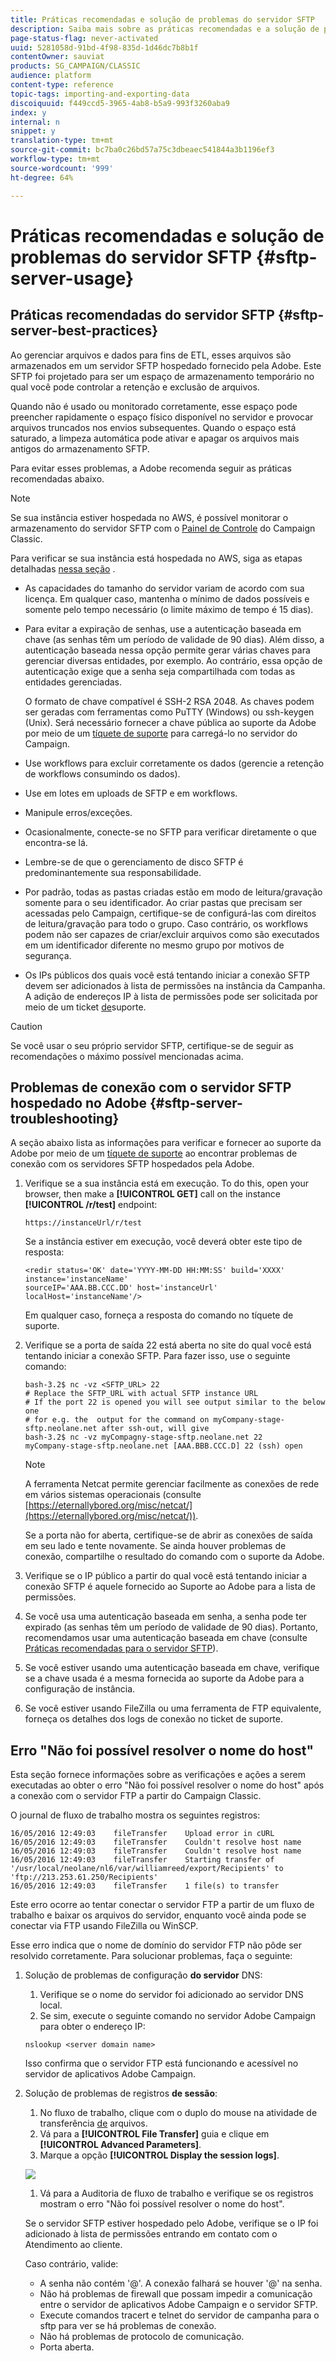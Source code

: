 ```yaml
---
title: Práticas recomendadas e solução de problemas do servidor SFTP
description: Saiba mais sobre as práticas recomendadas e a solução de problemas do servidor SFTP.
page-status-flag: never-activated
uuid: 5281058d-91bd-4f98-835d-1d46dc7b8b1f
contentOwner: sauviat
products: SG_CAMPAIGN/CLASSIC
audience: platform
content-type: reference
topic-tags: importing-and-exporting-data
discoiquuid: f449ccd5-3965-4ab8-b5a9-993f3260aba9
index: y
internal: n
snippet: y
translation-type: tm+mt
source-git-commit: bc7ba0c26bd57a75c3dbeaec541844a3b1196ef3
workflow-type: tm+mt
source-wordcount: '999'
ht-degree: 64%

---
```



# Práticas recomendadas e solução de problemas do servidor SFTP {#sftp-server-usage}

## Práticas recomendadas do servidor SFTP {#sftp-server-best-practices}

Ao gerenciar arquivos e dados para fins de ETL, esses arquivos são armazenados em um servidor SFTP hospedado fornecido pela Adobe. Este SFTP foi projetado para ser um espaço de armazenamento temporário no qual você pode controlar a retenção e exclusão de arquivos.

Quando não é usado ou monitorado corretamente, esse espaço pode preencher rapidamente o espaço físico disponível no servidor e provocar arquivos truncados nos envios subsequentes. Quando o espaço está saturado, a limpeza automática pode ativar e apagar os arquivos mais antigos do armazenamento SFTP.

Para evitar esses problemas, a Adobe recomenda seguir as práticas recomendadas abaixo.

>[!NOTE]
>
>Se sua instância estiver hospedada no AWS, é possível monitorar o armazenamento do servidor SFTP com o [Painel de Controle](https://docs.adobe.com/content/help/pt-BR/control-panel/using/sftp-management/sftp-storage-management.html) do Campaign Classic.
>
>Para verificar se sua instância está hospedada no AWS, siga as etapas detalhadas [nessa seção](https://docs.adobe.com/content/help/pt-BR/control-panel/using/faq.html#ims-org-id) .

* As capacidades do tamanho do servidor variam de acordo com sua licença. Em qualquer caso, mantenha o mínimo de dados possíveis e somente pelo tempo necessário (o limite máximo de tempo é 15 dias).
* Para evitar a expiração de senhas, use a autenticação baseada em chave (as senhas têm um período de validade de 90 dias). Além disso, a autenticação baseada nessa opção permite gerar várias chaves para gerenciar diversas entidades, por exemplo. Ao contrário, essa opção de autenticação exige que a senha seja compartilhada com todas as entidades gerenciadas.

   O formato de chave compatível é SSH-2 RSA 2048. As chaves podem ser geradas com ferramentas como PuTTY (Windows) ou ssh-keygen (Unix). Será necessário fornecer a chave pública ao suporte da Adobe por meio de um [tíquete de suporte](https://support.neolane.net) para carregá-lo no servidor do Campaign.

* Use workflows para excluir corretamente os dados (gerencie a retenção de workflows consumindo os dados).
* Use em lotes em uploads de SFTP e em workflows.
* Manipule erros/exceções.
* Ocasionalmente, conecte-se no SFTP para verificar diretamente o que encontra-se lá.
* Lembre-se de que o gerenciamento de disco SFTP é predominantemente sua responsabilidade.
* Por padrão, todas as pastas criadas estão em modo de leitura/gravação somente para o seu identificador. Ao criar pastas que precisam ser acessadas pelo Campaign, certifique-se de configurá-las com direitos de leitura/gravação para todo o grupo. Caso contrário, os workflows podem não ser capazes de criar/excluir arquivos como são executados em um identificador diferente no mesmo grupo por motivos de segurança.
* Os IPs públicos dos quais você está tentando iniciar a conexão SFTP devem ser adicionados à lista de permissões na instância da Campanha. A adição de endereços IP à lista de permissões pode ser solicitada por meio de um ticket [de](https://support.neolane.net)suporte.

>[!CAUTION]
>
>Se você usar o seu próprio servidor SFTP, certifique-se de seguir as recomendações o máximo possível mencionadas acima.

## Problemas de conexão com o servidor SFTP hospedado no Adobe {#sftp-server-troubleshooting}

A seção abaixo lista as informações para verificar e fornecer ao suporte da Adobe por meio de um [tíquete de suporte](https://support.neolane.net) ao encontrar problemas de conexão com os servidores SFTP hospedados pela Adobe.

1. Verifique se a sua instância está em execução. To do this, open your browser, then make a **[!UICONTROL GET]** call on the instance **[!UICONTROL /r/test]** endpoint:

   ```
   https://instanceUrl/r/test
   ```

   Se a instância estiver em execução, você deverá obter este tipo de resposta:

   ```
   <redir status='OK' date='YYYY-MM-DD HH:MM:SS' build='XXXX' instance='instanceName'
   sourceIP='AAA.BB.CCC.DD' host='instanceUrl' localHost='instanceName'/>
   ```

   Em qualquer caso, forneça a resposta do comando no tíquete de suporte.

1. Verifique se a porta de saída 22 está aberta no site do qual você está tentando iniciar a conexão SFTP. Para fazer isso, use o seguinte comando:

   ```
   bash-3.2$ nc -vz <SFTP_URL> 22
   # Replace the SFTP_URL with actual SFTP instance URL
   # If the port 22 is opened you will see output similar to the below one
   # for e.g. the  output for the command on myCompany-stage-sftp.neolane.net after ssh-out, will give
   bash-3.2$ nc -vz myCompagny-stage-sftp.neolane.net 22
   myCompany-stage-sftp.neolane.net [AAA.BBB.CCC.D] 22 (ssh) open
   ```

   >[!NOTE]
   >
   >A ferramenta Netcat permite gerenciar facilmente as conexões de rede em vários sistemas operacionais (consulte [https://eternallybored.org/misc/netcat/](https://eternallybored.org/misc/netcat/)).

   Se a porta não for aberta, certifique-se de abrir as conexões de saída em seu lado e tente novamente. Se ainda houver problemas de conexão, compartilhe o resultado do comando com o suporte da Adobe.

1. Verifique se o IP público a partir do qual você está tentando iniciar a conexão SFTP é aquele fornecido ao Suporte ao Adobe para a lista de permissões.
1. Se você usa uma autenticação baseada em senha, a senha pode ter expirado (as senhas têm um período de validade de 90 dias). Portanto, recomendamos usar uma autenticação baseada em chave (consulte [Práticas recomendadas para o servidor SFTP](#sftp-server-best-practices)).
1. Se você estiver usando uma autenticação baseada em chave, verifique se a chave usada é a mesma fornecida ao suporte da Adobe para a configuração de instância.
1. Se você estiver usando FileZilla ou uma ferramenta de FTP equivalente, forneça os detalhes dos logs de conexão no ticket de suporte.

## Erro &quot;Não foi possível resolver o nome do host&quot;

Esta seção fornece informações sobre as verificações e ações a serem executadas ao obter o erro &quot;Não foi possível resolver o nome do host&quot; após a conexão com o servidor FTP a partir do Campaign Classic.

O journal de fluxo de trabalho mostra os seguintes registros:

```
16/05/2016 12:49:03    fileTransfer    Upload error in cURL
16/05/2016 12:49:03    fileTransfer    Couldn't resolve host name
16/05/2016 12:49:03    fileTransfer    Couldn't resolve host name
16/05/2016 12:49:03    fileTransfer    Starting transfer of '/usr/local/neolane/nl6/var/williamreed/export/Recipients' to 'ftp://213.253.61.250/Recipients'
16/05/2016 12:49:03    fileTransfer    1 file(s) to transfer
```

Este erro ocorre ao tentar conectar o servidor FTP a partir de um fluxo de trabalho e baixar os arquivos do servidor, enquanto você ainda pode se conectar via FTP usando FileZilla ou WinSCP.

Esse erro indica que o nome de domínio do servidor FTP não pôde ser resolvido corretamente. Para solucionar problemas, faça o seguinte:

1. Solução de problemas de configuração **do servidor** DNS:

   1. Verifique se o nome do servidor foi adicionado ao servidor DNS local.
   1. Se sim, execute o seguinte comando no servidor Adobe Campaign para obter o endereço IP:

   `nslookup <server domain name>`

   Isso confirma que o servidor FTP está funcionando e acessível no servidor de aplicativos Adobe Campaign.

1. Solução de problemas de registros **de sessão**:

   1. No fluxo de trabalho, clique com o duplo do mouse na atividade de transferência [de](../../workflow/using/file-transfer.md) arquivos.
   1. Vá para a **[!UICONTROL File Transfer]** guia e clique em **[!UICONTROL Advanced Parameters]**.
   1. Marque a opção **[!UICONTROL Display the session logs]**.

   ![](assets/sftp-error-display-logs.png)

   1. Vá para a Auditoria de fluxo de trabalho e verifique se os registros mostram o erro &quot;Não foi possível resolver o nome do host&quot;.

   Se o servidor SFTP estiver hospedado pelo Adobe, verifique se o IP foi adicionado à lista de permissões entrando em contato com o Atendimento ao cliente.

   Caso contrário, valide:

   * A senha não contém &#39;@&#39;. A conexão falhará se houver &#39;@&#39; na senha.
   * Não há problemas de firewall que possam impedir a comunicação entre o servidor de aplicativos Adobe Campaign e o servidor SFTP.
   * Execute comandos tracert e telnet do servidor de campanha para o sftp para ver se há problemas de conexão.
   * Não há problemas de protocolo de comunicação.
   * Porta aberta.

